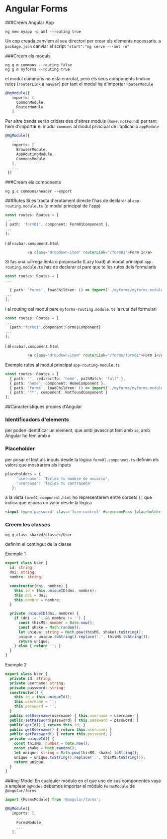 # Angular Forms

###Creem Angular App

`ng new myapp -p amf --routing true` 

Un cop creada canviem al seu directori per crear els elements necessaris.
a `package.json` canviar el script `"start":"ng serve ---aot -o"` 

###Creem els moduls

```
ng g m commons --routing false
ng g m myforms --routing true
```
el modul commons no esta enrrutat, pero els seus components tindran rutes (`routerLink` a `navBar`)  per tant el modul ha d'importar `RouterModule` 
```ts
@NgModule({
   imports: [
     CommonModule,
     RouterModule
   ]
```
Per altre banda seràn cridats des d'altres moduls (`home`, `notFound`) per tant hem d'importar el modul `commons` al modul principal de l'aplicació `appModule`
```ts
@NgModule({
   ...
   imports: [
     BrowserModule,
     AppRoutingModule,
     CommonsModule
   ],
   ...
 })
```
###Creem els components
```
ng g c commons/header --export
```

###Rutes
Si es tracta d'erutament directe l'has de declarar al `app-routing.module.ts` (o modul principal de l'app)
```ts
const routes: Routes = [
...
{ path: 'form01', component: Form01Component },
...
];
```
i al `navbar.component.html` 
```html
          <a class="dropdown-item" routerLink="/form01">Form 1</a>
```

Si fas una carrega lenta o posposada (Lazy load) al modul principal `app-routing.module.ts` has de declarar el pare que te les rutes dels formularis
```ts
const routes: Routes = [
...
  
  { path: 'forms', loadChildren: () => import('./myforms/myforms.module').then(mod => mod.MyformsModule) },
...
];
```
i al routing del modul pare `myforms-routing.module.ts` la ruta del formulari
```ts
const routes: Routes = [
...
  {path:'form01',component:Form01Component}
...
];
```
i al `navbar.component.html`
```html
          <a class="dropdown-item" routerLink="/forms/form01">Form 1</a>
```
Exemple rutes al modul principal `app-routing-module.ts`
```ts
const routes: Routes = [
  { path: '', redirectTo: 'home', pathMatch: 'full' },
  { path: 'home', component: HomeComponent },
  { path: 'forms', loadChildren: () => import('./myforms/myforms.module').then(mod => mod.MyformsModule) },
  { path: '**', component: NotfoundComponent }
];
```

##Caracteristiques propies d'Angular

### Identificadors d'elements

per poden identificar un element, que amb javascript fem amb `id`, amb Angular ho fem amb `#` 

### Placeholder

per posar el text als inputs desde la lògica `form01.component.ts` definim els valors que mostrarem als inputs 
```ts
placeholders = {
     'username': 'Teclea tu nombre de usuario',
     'userpass': 'Teclea tu contraseña'
   };
```
a la vista `form01.component.html` ho representarem entre corxets `[]` que indica que espera un valor desde la lògica
```html
<input type='password' class='form-control' #usernamePass [placeholder]='placeholders.userpass'>
```

### Creem les classes

`ng g class shared/classes/User`

definim el contingut de la classe 

Exemple 1

```ts
export class User {
  id: string;
  dni: string;
  nombre: string;

  constructor(dni, nombre) {
    this.id = this.uniqueID(dni, nombre);
    this.dni = dni;
    this.nombre = nombre;
  }

  private uniqueID(dni, nombre) {
    if (dni != '' && nombre != '') {
      const thisMS: number = Date.now();
      const shake = Math.random();
      let unique: string = Math.pow(thisMS, shake).toString();
      unique = unique.toString().replace('.', thisMS.toString());
      return unique;
    } else { return ''; }
  }
}
```

Exemple 2 

```ts
export class User {
  private id: string;
  private username: string;
  private password: string;
  constructor() {
    this.id = this.uniqueId();
    this.username = '';
    this.password = '';
  }
  public setUsername(username) { this.username = username; }
  public setPassword(password) { this.password = password; }
  public getId() { return this.id; }
  public getUsername() { return this.username; }
  public getPassword() { return this.password; }
  private uniqueId() {
    const thisMS: number = Date.now();
    const shake = Math.random();
    let unique: string = Math.pow(thisMS, shake).toString();
    unique = unique.toString().replace('.', thisMS.toString());
    return unique;
  }
}
```

###ng-Model
En cualquier módulo en el que uno de sus componentes vaya a emplear `ngModel` debemos importar el módulo `FormsModule` de `@angular/forms`

```ts
import {FormsModule} from '@angular/forms';

@NgModule({
   imports: [
     ...
     FormsModule,
     ...
   ], 
```

